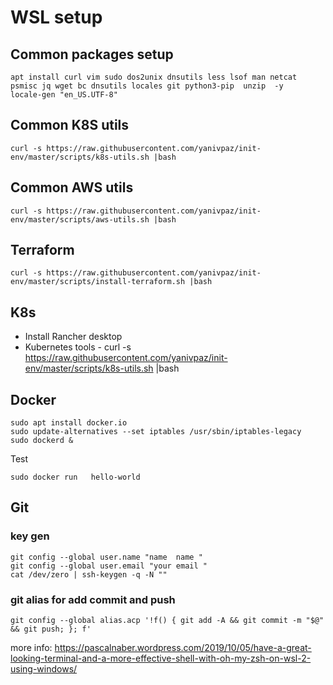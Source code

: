 # WSL setup

## Common packages setup
```
apt install curl vim sudo dos2unix dnsutils less lsof man netcat psmisc jq wget bc dnsutils locales git python3-pip  unzip  -y
locale-gen "en_US.UTF-8"
```

## Common K8S utils 
```
curl -s https://raw.githubusercontent.com/yanivpaz/init-env/master/scripts/k8s-utils.sh |bash
```

## Common AWS utils 
```
curl -s https://raw.githubusercontent.com/yanivpaz/init-env/master/scripts/aws-utils.sh |bash
```

## Terraform 
```
curl -s https://raw.githubusercontent.com/yanivpaz/init-env/master/scripts/install-terraform.sh |bash
```

## K8s
* Install  Rancher desktop 
* Kubernetes tools - curl -s https://raw.githubusercontent.com/yanivpaz/init-env/master/scripts/k8s-utils.sh |bash



## Docker  
```
sudo apt install docker.io
sudo update-alternatives --set iptables /usr/sbin/iptables-legacy
sudo dockerd &
```

Test 
```
sudo docker run   hello-world
```


## Git 
### key gen 
```
git config --global user.name "name  name "
git config --global user.email "your email "
cat /dev/zero | ssh-keygen -q -N ""
```

### git alias for add commit and push
```
git config --global alias.acp '!f() { git add -A && git commit -m "$@" && git push; }; f'
```
more info:
https://pascalnaber.wordpress.com/2019/10/05/have-a-great-looking-terminal-and-a-more-effective-shell-with-oh-my-zsh-on-wsl-2-using-windows/



